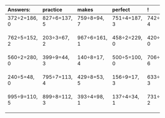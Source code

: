 | Answers: | practice | makes | perfect | ! |
| :--- | :--- | :--- | :--- | :--- |
| 372÷2=186, 0 | 827÷6=137, 5 | 759÷8=94, 7 | 751÷4=187, 3 | 742÷9=82, 4 | 
|   |   |   |   |   | 
|   |   |   |   |   | 
|   |   |   |   |   | 
| 762÷5=152, 2 | 203÷3=67, 2 | 967÷6=161, 1 | 458÷2=229, 0 | 420÷2=210, 0 | 
|   |   |   |   |   | 
|   |   |   |   |   | 
|   |   |   |   |   | 
| 560÷2=280, 0 | 399÷9=44, 3 | 140÷8=17, 4 | 500÷5=100, 0 | 706÷7=100, 6 | 
|   |   |   |   |   | 
|   |   |   |   |   | 
|   |   |   |   |   | 
| 240÷5=48, 0 | 795÷7=113, 4 | 429÷8=53, 5 | 156÷9=17, 3 | 633÷5=126, 3 | 
|   |   |   |   |   | 
|   |   |   |   |   | 
|   |   |   |   |   | 
| 995÷9=110, 5 | 899÷8=112, 3 | 393÷4=98, 1 | 137÷4=34, 1 | 731÷9=81, 2 | 
|   |   |   |   |   | 
|   |   |   |   |   | 
|   |   |   |   |   | 
